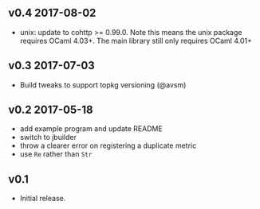 ## v0.4 2017-08-02

- unix: update to cohttp >= 0.99.0. Note this means the unix package
  requires OCaml 4.03+. The main library still only requires OCaml 4.01+

## v0.3 2017-07-03

- Build tweaks to support topkg versioning (@avsm)

## v0.2 2017-05-18

- add example program and update README
- switch to jbuilder
- throw a clearer error on registering a duplicate metric
- use `Re` rather than `Str`

## v0.1

- Initial release.
